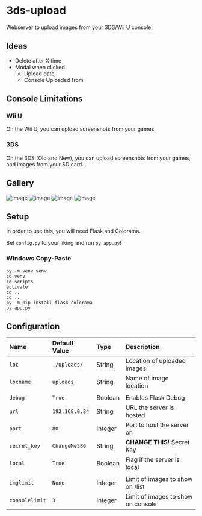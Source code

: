 # 3ds-upload

Webserver to upload images from your 3DS/Wii U console.

## Ideas

- Delete after X time
- Modal when clicked
  - Upload date
  - Console Uploaded from

## Console Limitations

### Wii U

On the Wii U, you can upload screenshots from your games.

### 3DS

On the 3DS (Old and New), you can upload screenshots from your games, and images from your SD card.

## Gallery

![image](https://user-images.githubusercontent.com/66192059/190689072-e58537bb-c6f8-49db-9aa1-4a7b2efa5d01.png)
![image](https://user-images.githubusercontent.com/66192059/190689105-a9f11a4c-09fe-4cc8-98f5-4e81becb6870.png)
![image](https://user-images.githubusercontent.com/66192059/190690381-0cd4898a-246c-4c19-ad5c-2428de196f13.png)
![image](https://user-images.githubusercontent.com/66192059/190696828-4ecc0593-83b7-4250-b804-136216c6b9a8.png)

## Setup

In order to use this, you will need Flask and Colorama.

Set `config.py` to your liking and run `py app.py`!

### Windows Copy-Paste

    py -m venv venv
    cd venv
    cd scripts
    activate
    cd ..
    cd ..
    py -m pip install flask colorama
    py app.py

## Configuration

| Name           | Default Value  | Type    | Description |
| :------------- | :------------- | :------ | :---------- |
| `loc`          | `./uploads/`   | String  | Location of uploaded images        |
| `locname`      | `uploads`      | String  | Name of image location             |
|                |                |         |                                    |
| `debug`        | `True`         | Boolean | Enables Flask Debug                |
| `url`          | `192.168.0.34` | String  | URL the server is hosted           |
| `port`         | `80`           | Integer | Port to host the server on         |
| `secret_key`   | `ChangeMe586`  | String  | **CHANGE THIS!** Secret Key        |
| `local`        | `True`         | Boolean | Flag if the server is local        |
|                |                |         |                                    |
| `imglimit`     | `None`         | Integer | Limit of images to show on /list   |
| `consolelimit` | `3`            | Integer | Limit of images to show on console |
